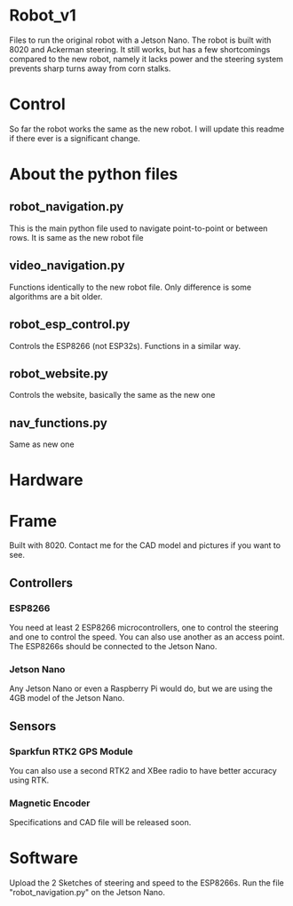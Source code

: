 # Robot_v1
Files to run the original robot with a Jetson Nano. The robot is built with 8020 and Ackerman steering. It still works, but has a few shortcomings compared to the new robot, namely it lacks power and the steering system prevents sharp turns away from corn stalks.


# Control
So far the robot works the same as the new robot. I will update this readme if there ever is a significant change.


# About the python files
## robot_navigation.py
This is the main python file used to navigate point-to-point or between rows. It is same as the new robot file

## video_navigation.py
Functions identically to the new robot file. Only difference is some algorithms are a bit older.

## robot_esp_control.py
Controls the ESP8266 (not ESP32s). Functions in a similar way.

## robot_website.py
Controls the website, basically the same as the new one

## nav_functions.py
Same as new one

# Hardware
# Frame
Built with 8020. Contact me for the CAD model and pictures if you want to see.

## Controllers
### ESP8266
You need at least 2 ESP8266 microcontrollers, one to control the steering and one to control the speed. You can also use another as an access point. The ESP8266s should be connected to the Jetson Nano.

### Jetson Nano
Any Jetson Nano or even a Raspberry Pi would do, but we are using the 4GB model of the Jetson Nano.

## Sensors
### Sparkfun RTK2 GPS Module
  You can also use a second RTK2 and XBee radio to have better accuracy using RTK.
  
### Magnetic Encoder
  Specifications and CAD file will be released soon.

# Software
  Upload the 2 Sketches of steering and speed to the ESP8266s.
  Run the file "robot_navigation.py" on the Jetson Nano.
 
